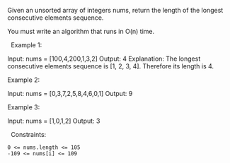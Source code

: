 Given an unsorted array of integers nums, return the length of the longest consecutive elements sequence.

You must write an algorithm that runs in O(n) time.

 
Example 1:

Input: nums = [100,4,200,1,3,2]
Output: 4
Explanation: The longest consecutive elements sequence is [1, 2, 3, 4]. Therefore its length is 4.


Example 2:

Input: nums = [0,3,7,2,5,8,4,6,0,1]
Output: 9


Example 3:

Input: nums = [1,0,1,2]
Output: 3


 
Constraints:


	0 <= nums.length <= 105
	-109 <= nums[i] <= 109

